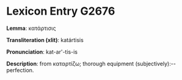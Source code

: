# Lexicon Entry G2676

**Lemma**: κατάρτισις

**Transliteration (xlit)**: katártisis

**Pronunciation**: kat-ar'-tis-is

**Description**:
from καταρτίζω; thorough equipment (subjectively):--perfection.
